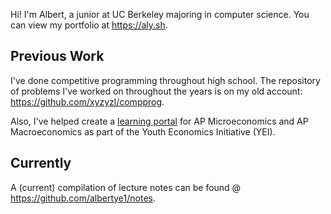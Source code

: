 Hi! I'm Albert, a junior at UC Berkeley majoring in computer science. You can view my portfolio at https://aly.sh.

## Previous Work
I've done competitive programming throughout high school. The repository of problems I've worked on throughout the years is on my old account: https://github.com/xyzyzl/compprog.

Also, I've helped create a [learning portal](https://github.com/wlmchen/learn.theyei) for AP Microeconomics and AP Macroeconomics as part of the Youth Economics Initiative (YEI).

## Currently
A (current) compilation of lecture notes can be found @ https://github.com/albertye1/notes.

